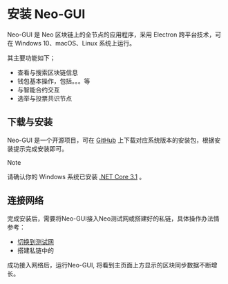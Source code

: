 # 安装 Neo-GUI

Neo-GUI 是 Neo 区块链上的全节点的应用程序，采用 Electron 跨平台技术，可在 Windows 10、macOS、Linux 系统上运行。

其主要功能如下；

- 查看与搜索区块链信息
- 钱包基本操作，包括。。。等
- 与智能合约交互
- 选举与投票共识节点

## 下载与安装

Neo-GUI 是一个开源项目，可在 [GitHub](https://github.com/neo-ngd/Neo3-GUI/releases) 上下载对应系统版本的安装包，根据安装提示完成安装即可。

> [!Note]
>
> 请确认你的 Windows 系统已安装 [.NET Core 3.1](https://dotnet.microsoft.com/download/dotnet-core/current/runtime) 。

## 连接网络

完成安装后，需要将Neo-GUI接入Neo测试网或搭建好的私链，具体操作办法情参考：

- [切换到测试网](../../network/testnet.md#切换到测试网)
- 搭建私链中的

成功接入网络后，运行Neo-GUI, 将看到主页面上方显示的区块同步数据不断增长。